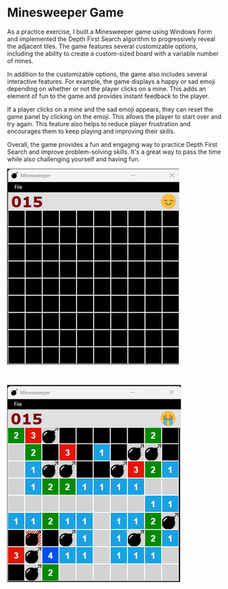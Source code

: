 # Minesweeper Game

As a practice exercise, I built a Minesweeper game using Windows Form and implemented the Depth First Search algorithm to progressively reveal the adjacent tiles. The game features several customizable options, including the ability to create a custom-sized board with a variable number of mines.

In addition to the customizable options, the game also includes several interactive features. For example, the game displays a happy or sad emoji depending on whether or not the player clicks on a mine. This adds an element of fun to the game and provides instant feedback to the player.

If a player clicks on a mine and the sad emoji appears, they can reset the game panel by clicking on the emoji. This allows the player to start over and try again. This feature also helps to reduce player frustration and encourages them to keep playing and improving their skills.

Overall, the game provides a fun and engaging way to practice Depth First Search and improve problem-solving skills. It's a great way to pass the time while also challenging yourself and having fun.


![alt text](Minesweeper/Images/gamedisplay1.png)

<br/>


![alt text](Minesweeper/Images/gamedisplay2.png)

